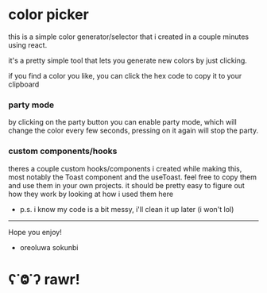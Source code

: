 # color picker

this is a simple color generator/selector that i created in a couple minutes using react.

it's a pretty simple tool that lets you generate new colors by just clicking.

if you find a color you like, you can click the hex code to copy it to your clipboard

### party mode
by clicking on the party button you can enable party mode, which will change the color every few seconds, pressing on it again will stop the party.

### custom components/hooks

theres a couple custom hooks/components i created while making this, most notably the Toast component and the useToast. feel free to copy them and use them in your own projects. it should be pretty easy to figure out how they work by looking at how i used them here

  - p.s. i know my code is a bit messy, i'll clean it up later (i won't lol)

---

Hope you enjoy!

- oreoluwa sokunbi

# ʕ˙Ⱉ˙ʔ rawr!
